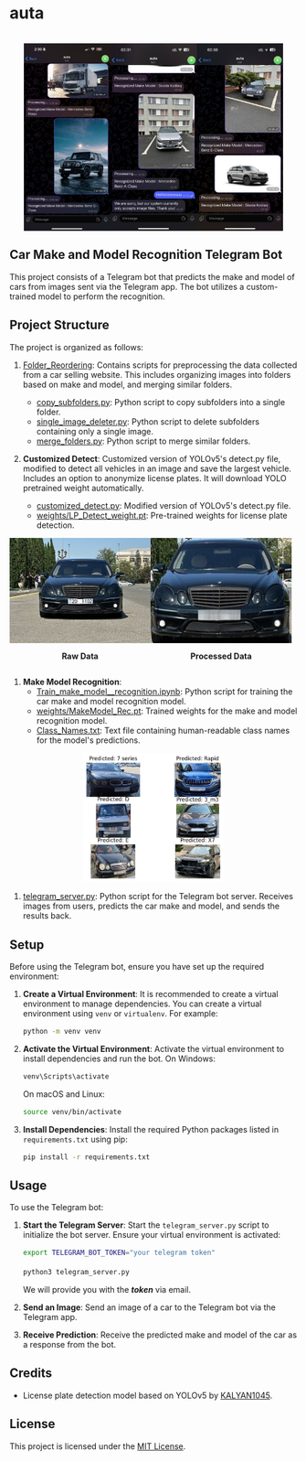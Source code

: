 # auta
<br/>

<div style="display: flex;">
  <img src="images/Telegram_screenshots1.png" alt="sst1" style="width: 30%;  padding-left: 5%;">
  <img src="images/Telegram_screenshots2.png" alt="sst2" style="width: 30%;">
  <img src="images/Telegram_screenshot3.jpg" alt="sst3" style="width: 30%;">
</div>


## Car Make and Model Recognition Telegram Bot

This project consists of a Telegram bot that predicts the make and model of cars from images sent via the Telegram app. The bot utilizes a custom-trained model to perform the recognition.

## Project Structure

The project is organized as follows:

1. [Folder_Reordering](Folder_Reordering): Contains scripts for preprocessing the data collected from a car selling website. This includes organizing images into folders based on make and model, and merging similar folders.
    - [copy_subfolders.py](Folder_Reordering/copy_subfolders.py): Python script to copy subfolders into a single folder.
    - [single_image_deleter.py](Folder_Reordering/single_image_deleter.py): Python script to delete subfolders containing only a single image.
    - [merge_folders.py](Folder_Reordering/merge_folders.py): Python script to merge similar folders.

2. **Customized Detect**: Customized version of YOLOv5's detect.py file, modified to detect all vehicles in an image and save the largest vehicle. Includes an option to anonymize license plates. It will download YOLO pretrained weight automatically.
    - [customized_detect.py](customized_detect.py): Modified version of YOLOv5's detect.py file.
    - [weights/LP_Detect_weight.pt](Weights/LP_Detect_weight.pt): Pre-trained weights for license plate detection.
<div style="display: flex;">
    <img src="images/raw_Data.jpg" alt="Raw Data" style="width: 49%;">
    <img src="images/processed_data.jpg" alt="Processed Data" style="width: 49%;">
</div>

<div style="display: flex">
<div style="width: 49%;">
<p style="text-align: center; font-weight: bold;">Raw Data</p>
</div>
<div style="width: 49%;">
 <p style="text-align: center; font-weight: bold;">Processed Data</p>
 </div>
</div>

1. **Make Model Recognition**: 
    - [Train_make_model__recognition.ipynb](Train_make_model__recognition.ipynb): Python script for training the car make and model recognition model.
    - [weights/MakeModel_Rec.pt](Weights/MakeModel_Rec.pt): Trained weights for the make and model recognition model.
    - [Class_Names.txt](Weights/Class_Names.txt): Text file containing human-readable class names for the model's predictions.
  
<div style="text-align: center;">
  <img src="images/example_output.png" alt="Single Image" style="width: 49%;">
</div>



1. [telegram_server.py](telegram_server.py): Python script for the Telegram bot server. Receives images from users, predicts the car make and model, and sends the results back.



## Setup

Before using the Telegram bot, ensure you have set up the required environment:

1. **Create a Virtual Environment**: It is recommended to create a virtual environment to manage dependencies. You can create a virtual environment using `venv` or `virtualenv`. For example:
    ```bash
    python -m venv venv
    ```

2. **Activate the Virtual Environment**: Activate the virtual environment to install dependencies and run the bot.
    On Windows:
    ```bash
    venv\Scripts\activate
    ```
   On macOS and Linux:
    ```bash
    source venv/bin/activate
    ```

3. **Install Dependencies**: Install the required Python packages listed in `requirements.txt` using pip:
    ```bash
    pip install -r requirements.txt
    ```

## Usage

To use the Telegram bot:

1. **Start the Telegram Server**: Start the `telegram_server.py` script to initialize the bot server. Ensure your virtual environment is activated:
    ```bash
    export TELEGRAM_BOT_TOKEN="your telegram token"

    python3 telegram_server.py
    ```
    We will provide you with the ***token*** via email.
    

2. **Send an Image**: Send an image of a car to the Telegram bot via the Telegram app.

3. **Receive Prediction**: Receive the predicted make and model of the car as a response from the bot.





## Credits

- License plate detection model based on YOLOv5 by [KALYAN1045](https://github.com/KALYAN1045/Automatic-Number-Plate-Recognition-using-YOLOv5).

## License

This project is licensed under the [MIT License](LICENSE).
